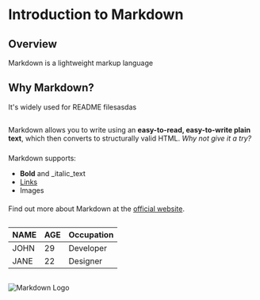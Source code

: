 # Introduction to Markdown

## Overview
Markdown is a lightweight markup language

## Why Markdown?
It's widely used for README filesasdas
##
Markdown allows you to write using an **easy-to-read, easy-to-write plain text**, which then converts to structurally valid HTML.
*Why not give it a try?*
###
Markdown supports:
- **Bold** and _italic_text
- [Links](https://www.google.com)
- Images
####
Find out more about Markdown at the [official website](https://darlingfireball.net/projects/markdown/).
##
| NAME | AGE | Occupation |
|-|-|-|
JOHN | 29 | Developer
JANE | 22 | Designer
##
![Markdown Logo](https://www.fnordware.com/superpng/pnggrad16rgb.png)


